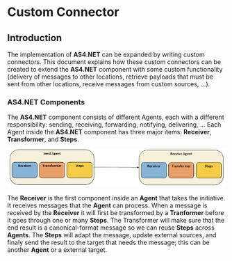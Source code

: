 # Custom Connector

## Introduction

The implementation of <b>AS4.NET</b> can be expanded by writing custom connectors. This document explains how these custom connectors can be created to extend the <b>AS4.NET</b> component with some custom functionality (delivery of messages to other locations, retrieve payloads that must be sent from other locations, receive messages from custom sources, …).

### <b>AS4.NET</b> Components

The <b>AS4.NET</b> component consists of different Agents, each with a different responsibility: sending, receiving, forwarding, notifying, delivering, … Each Agent inside the <b>AS4.NET</b> component has three major items: **Receiver**, **Transformer**, and **Steps**.

![send-receive-agent](./images/send-receive-agent.png)

The **Receiver** is the first component inside an **Agent** that takes the initiative. It receives messages that the **Agent** can process. When a message is received by the **Receiver** it will first be transformed by a **Tranformer** before it goes through one or many **Steps**. The Transformer will make sure that the end result is a canonical-format message so we can reuse **Steps** across **Agents**. The **Steps** will adapt the message, update external sources, and finaly send the result to the target that needs the message; this can be another **Agent** or a external target.
